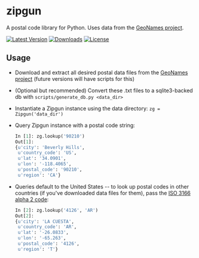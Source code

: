 zipgun
======

A postal code library for Python. Uses data from the [GeoNames project](http://www.geonames.org/).

[![Latest Version](https://pypip.in/version/zipgun/badge.svg)](https://pypi.python.org/pypi/zipgun/)
[![Downloads](https://pypip.in/download/zipgun/badge.svg)](https://pypi.python.org/pypi/zipgun/)
[![License](https://pypip.in/license/zipgun/badge.svg)](https://pypi.python.org/pypi/zipgun/)

Usage
-----

* Download and extract all desired postal data files from the [GeoNames project](http://download.geonames.org/export/zip/) (future versions will have scripts for this)
* (Optional but recommended) Convert these .txt files to a sqlite3-backed db with `scripts/generate_db.py <data_dir>`
* Instantiate a Zipgun instance using the data directory: `zg = Zipgun('data_dir')`
* Query Zipgun instance with a postal code string:
    ```python
    In [1]: zg.lookup('90210')
    Out[1]:
    {u'city': 'Beverly Hills',
     u'country_code': 'US',
     u'lat': '34.0901',
     u'lon': '-118.4065',
     u'postal_code': '90210',
     u'region': 'CA'}
    ```

* Queries default to the United States -- to look up postal codes in other countries (if you've downloaded data files for them), pass the [ISO 3166 alpha 2 code](https://en.wikipedia.org/wiki/ISO_3166-1_alpha-2):
    ```python
    In [2]: zg.lookup('4126', 'AR')
    Out[2]:
    {u'city': 'LA CUESTA',
     u'country_code': 'AR',
     u'lat': '-26.0833',
     u'lon': '-65.263',
     u'postal_code': '4126',
     u'region': 'T'}
    ```
